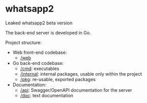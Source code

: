 # whatsapp2

Leaked whatsapp2 beta version

The back-end server is developed in Go.

Project structure:

- Web front-end codebase:
    - [/web](/web)
- Go back-end codebase:
    - [/cmd](/cmd): executables
    - [/internal](/internal): internal packages, usable only within the project
    - [/pkg](/pkg): re-usable, exported packages
- Documentation:
    - [/api](/api): Swagger/OpenAPI documentation for the server
    - [/doc](/doc): text documentation
